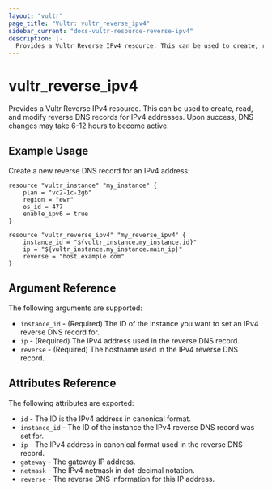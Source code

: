 ```yaml
---
layout: "vultr"
page_title: "Vultr: vultr_reverse_ipv4"
sidebar_current: "docs-vultr-resource-reverse-ipv4"
description: |-
  Provides a Vultr Reverse IPv4 resource. This can be used to create, read, and modify reverse DNS records for IPv4 addresses.
---
```


# vultr_reverse_ipv4

Provides a Vultr Reverse IPv4 resource. This can be used to create, read, and
modify reverse DNS records for IPv4 addresses. Upon success, DNS
changes may take 6-12 hours to become active.

## Example Usage

Create a new reverse DNS record for an IPv4 address:

```hcl
resource "vultr_instance" "my_instance" {
	plan = "vc2-1c-2gb"
	region = "ewr"
	os_id = 477
	enable_ipv6 = true
}

resource "vultr_reverse_ipv4" "my_reverse_ipv4" {
	instance_id = "${vultr_instance.my_instance.id}"
	ip = "${vultr_instance.my_instance.main_ip}"
	reverse = "host.example.com"
}
```

## Argument Reference

The following arguments are supported:

* `instance_id` - (Required) The ID of the instance you want to set an IPv4
  reverse DNS record for.
* `ip` - (Required) The IPv4 address used in the reverse DNS record.
* `reverse` - (Required) The hostname used in the IPv4 reverse DNS record.

## Attributes Reference

The following attributes are exported:

* `id` - The ID is the IPv4 address in canonical format.
* `instance_id` - The ID of the instance the IPv4 reverse DNS record was set for.
* `ip` - The IPv4 address in canonical format used in the reverse DNS record.
* `gateway` - The gateway IP address.
* `netmask` - The IPv4 netmask in dot-decimal notation.
* `reverse` - The reverse DNS information for this IP address.
